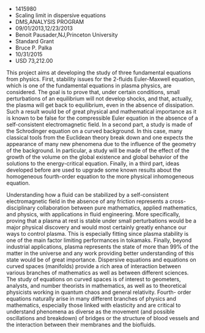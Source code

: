 
* 1415980
* Scaling limit in dispersive equations
* DMS,ANALYSIS PROGRAM
* 09/01/2013,12/23/2013
* Benoit Pausader,NJ,Princeton University
* Standard Grant
* Bruce P. Palka
* 10/31/2015
* USD 73,212.00

This project aims at developing the study of three fundamental equations from
physics. First, stability issues for the 2-fluids Euler-Maxwell equation, which
is one of the fundamental equations in plasma physics, are considered. The goal
is to prove that, under certain conditions, small perturbations of an
equilibrium will not develop shocks, and that, actually, the plasma will get
back to equilibrium, even in the absence of dissipation. Such a result would be
of great physical and mathematical importance as it is known to be false for the
compressible Euler equation in the absence of a self-consistent electromagnetic
field. In a second part, a study is made of the Schrodinger equation on a curved
background. In this case, many classical tools from the Euclidean theory break
down and one expects the appearance of many new phenomena due to the influence
of the geometry of the background. In particular, a study will be made of the
effect of the growth of the volume on the global existence and global behavior
of the solutions to the energy-critical equation. Finally, in a third part,
ideas developed before are used to upgrade some known results about the
homogeneous fourth-order equation to the more physical inhomogeneous equation.

Understanding how a fluid can be stabilized by a self-consistent electromagnetic
field in the absence of any friction represents a cross-disciplinary
collaboration between pure mathematics, applied mathematics, and physics, with
applications in fluid engineering. More specifically, proving that a plasma at
rest is stable under small perturbations would be a major physical discovery and
would most certainly greatly enhance our ways to control plasma. This is
especially fitting since plasma stability is one of the main factor limiting
performances in tokamaks. Finally, beyond industrial applications, plasma
represents the state of more than 99% of the matter in the universe and any work
providing better understanding of this state would be of great importance.
Dispersive equations and equations on curved spaces (manifolds) provide a rich
area of interaction between various branches of mathematics as well as between
different sciences. The study of equations on curved spaces is of interest to
geometers, analysts, and number theorists in mathematics, as well as to
theoretical physicists working in quantum chaos and general relativity. Fourth-
order equations naturally arise in many different branches of physics and
mathematics, especially those linked with elasticity and are critical to
understand phenomena as diverse as the movement (and possible oscillations and
breakdown) of bridges or the structure of blood vessels and the interaction
between their membranes and the biofluids.
